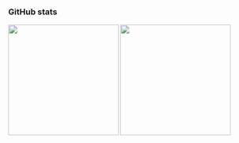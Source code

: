 ### GitHub stats
<img align="left" height="224px" src="https://github-stats-evirunurm.vercel.app/api/stats.js?username=kotaitos" /> <img align="left" height="224px" src="https://github-stats-evirunurm.vercel.app/api/languages.js?username=kotaitos" />
